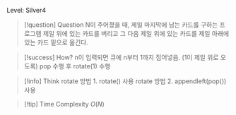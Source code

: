Level: Silver4

> [!question] Question
> N이 주어졌을 때, 제일 마지막에 남는 카드를 구하는 프로그램
> 제일 위에 있는 카드를 버리고 그 다음 제일 위에 있는 카드를 제일 아래에 있는 카드 밑으로 옮긴다.

> [!success] How?
> n이 입력되면 큐에 n부터 1까지 집어넣음. (1이 제일 위로 오도록)
> pop 수행 후 rotate(1) 수행

> [!info] Think
> rotate 방법 1. rotate() 사용
> rotate 방법 2. appendleft(pop()) 사용

> [!tip] Time Complexity
> $O(N)$
